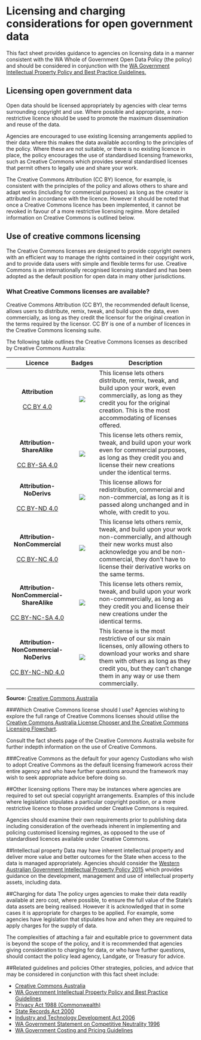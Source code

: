# Licensing and charging considerations for open government data
This fact sheet provides guidance to agencies on licensing data in a manner consistent
with the WA Whole of Government Open Data Policy (the policy) and should be
considered in conjunction with the [WA Government Intellectual Property Policy and Best
Practice Guidelines.](http://www.commerce.wa.gov.au/publications/intellectual-property-wa-government-intellectual-property-policy-and-best-practice)

## Licensing open government data
Open data should be licensed appropriately by agencies with clear terms surrounding
copyright and use. Where possible and appropriate, a non-restrictive licence should be
used to promote the maximum dissemination and reuse of the data.

Agencies are encouraged to use existing licensing arrangements applied to their data
where this makes the data available according to the principles of the policy. Where
these are not suitable, or there is no existing licence in place, the policy encourages the
use of standardised licensing frameworks, such as Creative Commons which provides
several standardised licenses that permit others to legally use and share your work.

The Creative Commons Attribution (CC BY) licence, for example, is consistent with the
principles of the policy and allows others to share and adapt works (including for
commercial purposes) as long as the creator is attributed in accordance with the
licence. However it should be noted that once a Creative Commons licence has been
implemented, it cannot be revoked in favour of a more restrictive licensing regime. More
detailed information on Creative Commons is outlined below.

## Use of creative commons licensing
The Creative Commons licenses are designed to provide copyright owners with an
efficient way to manage the rights contained in their copyright work, and to provide data
users with simple and flexible terms for use. Creative Commons is an internationally
recognised licensing standard and has been adopted as the default position for open
data in many other jurisdictions.

### What Creative Commons licenses are available?
Creative Commons Attribution (CC BY), the recommended default license, allows users
to distribute, remix, tweak, and build upon the data, even commercially, as long as they
credit the licensor for the original creation in the terms required by the licensor. CC BY
is one of a number of licences in the Creative Commons licensing suite.

The following table outlines the Creative Commons licenses as described by Creative
Commons Australia:

| __Licence__ | __Badges__ | __Description__ |
|:---:|:---:|---|
| __Attribution__<br><br> [CC BY 4.0](https://creativecommons.org/licenses/by/4.0/) | <img src="/imgs/CC-BY.png" style=" width:88px max-width:88px "> | This license lets others distribute, remix, tweak, and build upon your work, even commercially, as long as they credit you for the original creation. This is the most accommodating of licenses offered. |
| __Attribution-ShareAlike__<br><br> [CC BY-SA 4.0](https://creativecommons.org/licenses/by-sa/4.0/) | <img src="/imgs/CC-BY-SA.png" style=" width:88px max-width:88px"> | This license lets others remix, tweak, and build upon your work even for commercial purposes, as long as they credit you and license their new creations under the identical terms. |
| __Attribution-NoDerivs__<br><br> [CC BY-ND 4.0](https://creativecommons.org/licenses/by-nd/4.0/) | <img src="/imgs/CC-BY-ND.png" style=" width:88px max-width:88px"> | This license allows for redistribution, commercial and non-commercial, as long as it is passed along unchanged and in whole, with credit to you. |
| __Attribution-NonCommercial__<br><br> [CC BY-NC 4.0](https://creativecommons.org/licenses/by-nc/4.0/) | <img src="/imgs/CC-BY-NC.png" style=" width:88px max-width:88px"> | This license lets others remix, tweak, and build upon your work non-commercially, and although their new works must also acknowledge you and be non-commercial, they don’t have to license their derivative works on the same terms. |
| __Attribution-NonCommercial-ShareAlike__<br><br> [CC BY-NC-SA 4.0](https://creativecommons.org/licenses/by-nc-sa/4.0/) | <img src="/imgs/CC-BY-NC-SA.png" style=" width:88px max-width:88px"> | This license lets others remix, tweak, and build upon your work non-commercially, as long as they credit you and license their new creations under the identical terms. |
| __Attribution-NonCommercial-NoDerivs__<br><br> [CC BY-NC-ND 4.0](https://creativecommons.org/licenses/by-nc-nd/4.0/) | <img src="/imgs/CC-BY-NC-ND.png" style=" width:88px max-width:88px"> | This license is the most restrictive of our six main licenses, only allowing others to download your works and share them with others as long as they credit you, but they can’t change them in any way or use them commercially. |

__Source:__ [Creative Commons Australia](https://creativecommons.org/licenses/)

###Which Creative Commons license should I use?
Agencies wishing to explore the full range of Creative Commons licenses should utilise the [Creative Commons Australia License Chooser and the Creative Commons Licensing Flowchart](http://creativecommons.org.au/content/licensing-flowchart.pdf).

Consult the fact sheets page of the Creative Commons Australia website for further indepth
information on the use of Creative Commons.

###Creative Commons as the default for your agency
Custodians who wish to adopt Creative Commons as the default licensing framework
across their entire agency and who have further questions around the framework may
wish to seek appropriate advice before doing so.

##Other licensing options
There may be instances where agencies are required to set out special copyright
arrangements. Examples of this include where legislation stipulates a particular
copyright position, or a more restrictive licence to those provided under Creative
Commons is required.

Agencies should examine their own requirements prior to publishing data including
consideration of the overheads inherent in implementing and policing customised
licensing regimes, as opposed to the use of standardised licences available under
Creative Commons.

##Intellectual property
Data may have inherent intellectual property and deliver more value and better
outcomes for the State when access to the data is managed appropriately. Agencies
should consider the [Western Australian Government Intellectual Property Policy 2015](http://innovation.wa.gov.au/wp-content/uploads/2015/03/WA-Government-IP-Policy-2015-final.pdf)
which provides guidance on the development, management and use of intellectual
property assets, including data.

##Charging for data
The policy urges agencies to make their data readily available at zero cost, where
possible, to ensure the full value of the State’s data assets are being realised. However
it is acknowledged that in some cases it is appropriate for charges to be applied. For
example, some agencies have legislation that stipulates how and when they are
required to apply charges for the supply of data.

The complexities of attaching a fair and equitable price to government data is beyond
the scope of the policy, and it is recommended that agencies giving consideration to
charging for data, or who have further questions, should contact the policy lead agency,
Landgate, or Treasury for advice.

##Related guidelines and policies
Other strategies, policies, and advice that may be considered in conjunction with this
fact sheet include:

* [Creative Commons Australia](http://creativecommons.org.au/)
* [WA Government Intellectual Property Policy and Best Practice Guidelines](https://www.commerce.wa.gov.au/sites/default/files/atoms/files/wa_govt_ip_policy_and_best_practice_guidelines.pdf)
* [Privacy Act 1988 (Commonwealth)](https://www.legislation.gov.au/Series/C2004A03712)
* [State Records Act 2000](https://www.slp.wa.gov.au/legislation/statutes.nsf/main_mrtitle_924_homepage.html)
* [Industry and Technology Development Act 2006](https://www.slp.wa.gov.au/legislation/statutes.nsf/main_mrtitle_448_homepage.html)
* [WA Government Statement on Competitive Neutrality 1996](http://www.finance.wa.gov.au/cms/uploadedFiles/Economic_Reform/policy-on-competitive-neutrality.pdf)
* [WA Government Costing and Pricing Guidelines](http://www.treasury.wa.gov.au/Treasury/Publications/Costing_and_Pricing_Guidelines/)
